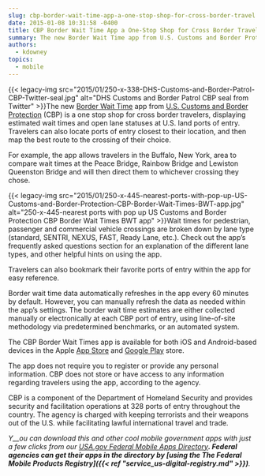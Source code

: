 ```yaml
---
slug: cbp-border-wait-time-app-a-one-stop-shop-for-cross-border-travel
date: 2015-01-08 10:31:58 -0400
title: CBP Border Wait Time App a One-Stop Shop for Cross Border Travel
summary: The new Border Wait Time app from U.S. Customs and Border Protection (CBP) is a one stop shop for cross border travelers, displaying estimated wait times and open lane statuses at U.S. land ports of entry. Travelers can also locate ports of entry
authors:
  - kdowney
topics:
  - mobile
---
```


{{< legacy-img src="2015/01/250-x-338-DHS-Customs-and-Border-Patrol-CBP-Twitter-seal.jpg" alt="DHS Customs and Border Patrol CBP seal from Twitter" >}}The new [Border Wait Time](http://bwt.cbp.gov/) app from [U.S. Customs and Border Protection](http://www.cbp.gov/) (CBP) is a one stop shop for cross border travelers, displaying estimated wait times and open lane statuses at U.S. land ports of entry. Travelers can also locate ports of entry closest to their location, and then map the best route to the crossing of their choice.

For example, the app allows travelers in the Buffalo, New York, area to compare wait times at the Peace Bridge, Rainbow Bridge and Lewiston Queenston Bridge and will then direct them to whichever crossing they chose.

{{< legacy-img src="2015/01/250-x-445-nearest-ports-with-pop-up-US-Customs-and-Border-Protection-CBP-Border-Wait-Times-BWT-app.jpg" alt="250-x-445-nearest ports with pop up US Customs and Border Protection CBP Border Wait Times BWT app" >}}Wait times for pedestrian, passenger and commercial vehicle crossings are broken down by lane type (standard, SENTRI, NEXUS, FAST, Ready Lane, etc.). Check out the app&#8217;s frequently asked questions section for an explanation of the different lane types, and other helpful hints on using the app.

Travelers can also bookmark their favorite ports of entry within the app for easy reference.

Border wait time data automatically refreshes in the app every 60 minutes by default. However, you can manually refresh the data as needed within the app&#8217;s settings. The border wait time estimates are either collected manually or electronically at each CBP port of entry, using line-of-site methodology via predetermined benchmarks, or an automated system.

The CBP Border Wait Times app is available for both iOS and Android-based devices in the Apple [App Store](https://itunes.apple.com/us/app/cbp-border-wait-times/id948812864?mt=8) and [Google Play](https://play.google.com/store/apps/details?id=gov.dhs.cbp.bems.wcr.bwt&hl=en) store.

The app does not require you to register or provide any personal information. CBP does not store or have access to any information regarding travelers using the app, according to the agency.

CBP is a component of the Department of Homeland Security and provides security and facilitation operations at 328 ports of entry throughout the country. The agency is charged with keeping terrorists and their weapons out of the U.S. while facilitating lawful international travel and trade.

_Y__ou can download this and other cool mobile government apps with just a few clicks from our [USA.gov Federal Mobile Apps Directory](http://www.usa.gov/mobileapps.shtml)__. Federal agencies can get their apps in the directory by [using the The Federal Mobile Products Registry]({{< ref "service_us-digital-registry.md" >}})__._
